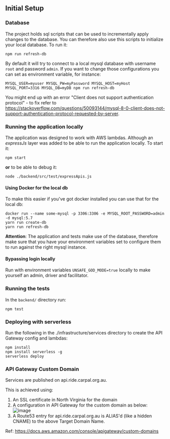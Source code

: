 ## Initial Setup

### Database

The project holds sql scripts that can be used to incrementally apply changes to the database.
You can therefore also use this scripts to initialize your local database.
To run it:

```
npm run refresh-db
```

By default it will try to connect to a local mysql database with username `root` and password `admin`. If you want to change those configurations you can set as environment variable, for instance:

```
MYSQL_USER=myuser MYSQL_PW=myPassword MYSQL_HOST=myHost MYSQL_PORT=3316 MYSQL_DB=myDB npm run refresh-db
```

You might end up with an error "Client does not support authentication protocol" - to fix refer to https://stackoverflow.com/questions/50093144/mysql-8-0-client-does-not-support-authentication-protocol-requested-by-server.

### Running the application locally

The application was designed to work with AWS lambdas. Although an _expressJs_ layer was added to be able to run the application locally. To start it:

```
npm start
```

**or** to be able to debug it:

```
node ./backend/src/test/expressApis.js
```

#### Using Docker for the local db

To make this easier if you've got docker installed you can use that for the local db:

```
docker run --name some-mysql -p 3306:3306 -e MYSQL_ROOT_PASSWORD=admin -d mysql:5.7
yarn run create-db
yarn run refresh-db
```

**Attention**: The application and tests make use of the database, therefore make sure that you have your environment variables set to configure them to run against the right mysql instance.

#### Bypassing login locally

Run with environment variables `UNSAFE_GOD_MODE=true` locally to make yourself an admin, driver and facilitator.

### Running the tests

In the `backend/` directory run:

```
npm test
```

### Deploying with serverless

Run the following in the ./infrastructure/services directory to create the API Gateway config and lambdas:

```
npm install
npm install serverless -g
serverless deploy
```

### API Gateway Custom Domain

Services are published on api.ride.carpal.org.au.

This is achieved using:

1. An SSL certificate in North Virginia for the domain
2. A configuration in API Gateway for the custom domain as below:
   ![image](api-gateway-custom-doman.png)
3. A Route53 entry for api.ride.carpal.org.au is ALIAS'd (like a hidden CNAME) to the above Target Domain Name.

Ref: https://docs.aws.amazon.com/console/apigateway/custom-domains
